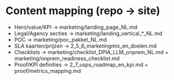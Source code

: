 # Content mapping (repo → site)

- Hero/value/KPI → marketing/landing_page_NL.md
- Legal/Agency secties → marketing/landing_vertical_*_NL.md
- POC → marketing/poc_pakket_NL.md
- SLA kaarten/prijzen → 2_5_6_marketingmix_en_doelen.md
- Checklists → marketing/checklist_DPIA_LLM_onprem_NL.md + marketing/onprem_readiness_checklist.md
- Proof/KPI definities → 2_7_usps_roadmap_en_kpi.md + proof/metrics_mapping.md

